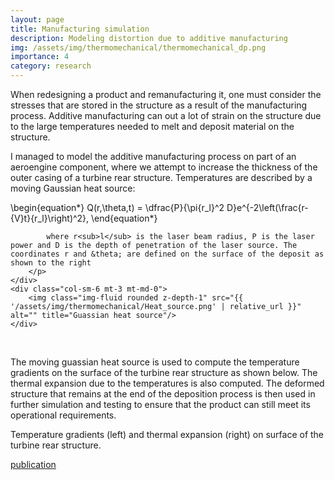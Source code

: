 ```yaml
---
layout: page
title: Manufacturing simulation
description: Modeling distortion due to additive manufacturing
img: /assets/img/thermomechanical/thermomechanical_dp.png
importance: 4
category: research
---
```


When redesigning a product and remanufacturing it, one must consider the stresses that are stored in the structure as a result of the manufacturing process. Additive manufacturing can out a lot of strain on the structure due to the large temperatures needed to melt and deposit material on the structure.

I managed to model the additive manufacturing process on part of an aeroengine component, where we attempt to increase the thickness of the outer casing of a turbine rear structure.
Temperatures are described by a moving Gaussian heat source:

<div class="row justify-content-sm-center">
    <div class="col-sm-6 mt-3 mt-md-0">
        <p>
            \begin{equation*}
            Q(r,\theta,t) = \dfrac{P}{\pi{r_l}^2 D}e^{-2\left(\frac{r-{V}t}{r_l}\right)^2},
            \end{equation*}

            where r<sub>l</sub> is the laser beam radius, P is the laser power and D is the depth of penetration of the laser source. The coordinates r and &theta; are defined on the surface of the deposit as shown to the right
        </p>
    </div>
    <div class="col-sm-6 mt-3 mt-md-0">
        <img class="img-fluid rounded z-depth-1" src="{{ '/assets/img/thermomechanical/Heat_source.png' | relative_url }}" alt="" title="Guassian heat source"/>
    </div>
</div>
&nbsp;&nbsp;
<p>The moving guassian heat source is used to compute the temperature gradients on the surface of the turbine rear structure as shown below. The thermal expansion due to the temperatures is also computed. The deformed structure that remains at the end of the deposition process is then used in further simulation and testing to ensure that the product can still meet its operational requirements.</p>

<div class="row justify-content-sm-center">
    <div class="col-sm-6 mt-3 mt-md-0">
        <img class="img-fluid rounded z-depth-1" src="{{ '/assets/img/thermomechanical/temperature.gif' | relative_url }}" alt="" title="temperature"/>
    </div>
    <div class="col-sm-6 mt-3 mt-md-0">
        <img class="img-fluid rounded z-depth-1" src="{{ '/assets/img/thermomechanical/deformation.gif' | relative_url }}" alt="" title="displacement"/>
    </div>
</div>
<div class="caption">
    Temperature gradients (left) and thermal expansion (right) on surface of the turbine rear structure.
</div>

<a href="https://www.designsociety.org/publication/40873/Integrating+additive+manufacturing+and+repair+strategies+of+aeroengine+components+in+the+computational+multi-disciplinary+engineering+design+process" target="_blank"><i class="fas fa-book"></i> publication</a>&nbsp;&nbsp;
